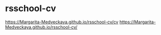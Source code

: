 # rsschool-cv
https://Margarita-Medveckaya.github.io/rsschool-cv/cv
https://Margarita-Medveckaya.github.io/rsschool-cv/
